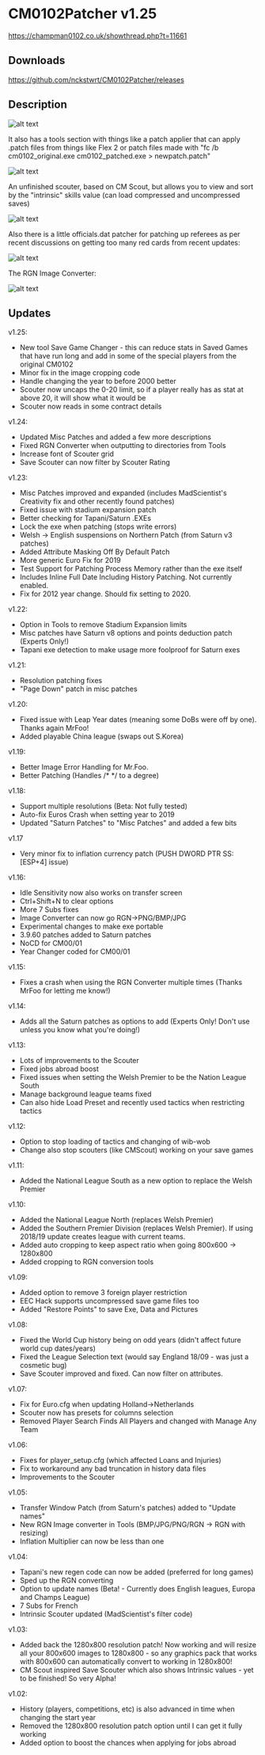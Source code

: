 # CM0102Patcher v1.25

https://champman0102.co.uk/showthread.php?t=11661

## Downloads

https://github.com/nckstwrt/CM0102Patcher/releases

## Description

![alt text](https://i.imgur.com/sMcM2ED.png)

It also has a tools section with things like a patch applier that can apply .patch files from things like Flex 2 or patch files made with "fc /b cm0102_original.exe cm0102_patched.exe > newpatch.patch"

![alt text](https://i.imgur.com/QtmWs5O.png)

An unfinished scouter, based on CM Scout, but allows you to view and sort by the "intrinsic" skills value (can load compressed and uncompressed saves)

![alt text](https://i.imgur.com/w5E8SGO.png)

Also there is a little officials.dat patcher for patching up referees as per recent discussions on getting too many red cards from recent updates:

![alt text](https://i.imgur.com/6q6ltuS.png)

The RGN Image Converter:

![alt text](https://i.imgur.com/8vuKuwq.png)

## Updates

v1.25:
* New tool Save Game Changer - this can reduce stats in Saved Games that have run long and add in some of the special players from the original CM0102
* Minor fix in the image cropping code
* Handle changing the year to before 2000 better
* Scouter now uncaps the 0-20 limit, so if a player really has as stat at above 20, it will show what it would be
* Scouter now reads in some contract details

v1.24:
* Updated Misc Patches and added a few more descriptions
* Fixed RGN Converter when outputting to directories from Tools
* Increase font of Scouter grid
* Save Scouter can now filter by Scouter Rating

v1.23:
* Misc Patches improved and expanded (includes MadScientist's Creativity fix and other recently found patches)
* Fixed issue with stadium expansion patch
* Better checking for Tapani/Saturn .EXEs
* Lock the exe when patching (stops write errors)
* Welsh -> English suspensions on Northern Patch (from Saturn v3 patches)
* Added Attribute Masking Off By Default Patch
* More generic Euro Fix for 2019
* Test Support for Patching Process Memory rather than the exe itself
* Includes Inline Full Date Including History Patching. Not currently enabled.
* Fix for 2012 year change. Should fix setting to 2020.

v1.22:
* Option in Tools to remove Stadium Expansion limits
* Misc patches have Saturn v8 options and points deduction patch (Experts Only!)
* Tapani exe detection to make usage more foolproof for Saturn exes

v1.21:
* Resolution patching fixes
* "Page Down" patch in misc patches

v1.20:
* Fixed issue with Leap Year dates (meaning some DoBs were off by one). Thanks again MrFoo!
* Added playable China league (swaps out S.Korea)

v1.19:
* Better Image Error Handling for Mr.Foo.
* Better Patching (Handles /* */ to a degree)

v1.18:
* Support multiple resolutions (Beta: Not fully tested)
* Auto-fix Euros Crash when setting year to 2019
* Updated "Saturn Patches" to "Misc Patches" and added a few bits

v1.17
* Very minor fix to inflation currency patch (PUSH DWORD PTR SS:[ESP+4] issue)

v1.16:
* Idle Sensitivity now also works on transfer screen
* Ctrl+Shift+N to clear options
* More 7 Subs fixes
* Image Converter can now go RGN->PNG/BMP/JPG
* Experimental changes to make exe portable
* 3.9.60 patches added to Saturn patches
* NoCD for CM00/01
* Year Changer coded for CM00/01

v1.15:
* Fixes a crash when using the RGN Converter multiple times (Thanks MrFoo for letting me know!)

v1.14:
* Adds all the Saturn patches as options to add (Experts Only! Don't use unless you know what you're doing!)

v1.13:
* Lots of improvements to the Scouter
* Fixed jobs abroad boost
* Fixed issues when setting the Welsh Premier to be the Nation League South
* Manage background league teams fixed
* Can also hide Load Preset and recently used tactics when restricting tactics

v1.12:
* Option to stop loading of tactics and changing of wib-wob
* Change also stop scouters (like CMScout) working on your save games

v1.11:
* Added the National League South as a new option to replace the Welsh Premier

v1.10:
* Added the National League North (replaces Welsh Premier)
* Added the Southern Premier Division (replaces Welsh Premier). If using 2018/19 update creates league with current teams.
* Added auto cropping to keep aspect ratio when going 800x600 -> 1280x800
* Added cropping to RGN conversion tools

v1.09:
* Added option to remove 3 foreign player restriction
* EEC Hack supports uncompressed save game files too
* Added "Restore Points" to save Exe, Data and Pictures

v1.08:
* Fixed the World Cup history being on odd years (didn't affect future world cup dates/years)
* Fixed the League Selection text (would say England 18/09 - was just a cosmetic bug)
* Save Scouter improved and fixed. Can now filter on attributes.

v1.07:
* Fix for Euro.cfg when updating Holland->Netherlands
* Scouter now has presets for columns selection
* Removed Player Search Finds All Players and changed with Manage Any Team

v1.06:
* Fixes for player_setup.cfg (which affected Loans and Injuries)
* Fix to workaround any bad truncation in history data files
* Improvements to the Scouter

v1.05:
* Transfer Window Patch (from Saturn's patches) added to "Update names"
* New RGN Image converter in Tools (BMP/JPG/PNG/RGN -> RGN with resizing)
* Inflation Multiplier can now be less than one

v1.04:
* Tapani's new regen code can now be added (preferred for long games)
* Sped up the RGN converting
* Option to update names (Beta! - Currently does English leagues, Europa and Champs League)
* 7 Subs for French
* Intrinsic Scouter updated (MadScientist's filter code)

v1.03:
* Added back the 1280x800 resolution patch! Now working and will resize all your 800x600 images to 1280x800 - so any graphics pack that works with 800x600 can automatically convert to working in 1280x800!
* CM Scout inspired Save Scouter which also shows Intrinsic values - yet to be finished! So very Alpha!

v1.02:
* History (players, competitions, etc) is also advanced in time when changing the start year
* Removed the 1280x800 resolution patch option until I can get it fully working
* Added option to boost the chances when applying for jobs abroad
